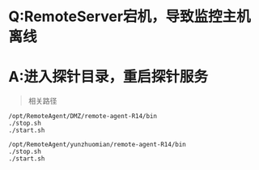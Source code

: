# Q:RemoteServer宕机，导致监控主机离线

# A:进入探针目录，重启探针服务

> 相关路径
```
/opt/RemoteAgent/DMZ/remote-agent-R14/bin
./stop.sh
./start.sh
```
```
/opt/RemoteAgent/yunzhuomian/remote-agent-R14/bin
./stop.sh
./start.sh
```